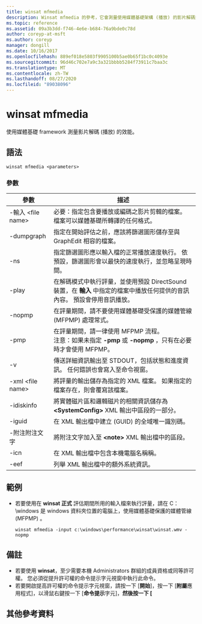 ```yaml
---
title: winsat mfmedia
description: Winsat mfmedia 的參考，它會測量使用媒體基礎架構 (播放) 的影片解碼效能。
ms.topic: reference
ms.assetid: 09a3b3dd-f746-4e6e-b684-76a9bde0c78d
author: coreyp-at-msft
ms.author: coreyp
manager: dongill
ms.date: 10/16/2017
ms.openlocfilehash: 889ef018e5803f9905100b5ae0b65f1bc0c4093e
ms.sourcegitcommit: 96d46c702e7a9c3a321bbbb5284f73911c7baa3c
ms.translationtype: MT
ms.contentlocale: zh-TW
ms.lasthandoff: 08/27/2020
ms.locfileid: "89038096"
---
```

# <a name="winsat-mfmedia"></a>winsat mfmedia



使用媒體基礎 framework 測量影片解碼 (播放) 的效能。



## <a name="syntax"></a>語法

```
winsat mfmedia <parameters>
```

### <a name="parameters"></a>參數

|參數|描述|
|----------|-----------|
|-輸入 \<file name>|必要：指定包含要播放或編碼之影片剪輯的檔案。 檔案可以媒體基礎所轉譯的任何格式。|
|-dumpgraph|指定在開始評估之前，應該將篩選圖形儲存至與 GraphEdit 相容的檔案。|
|-ns|指定篩選圖形應以輸入檔的正常播放速度執行。 依預設，篩選圖形會以最快的速度執行，並忽略呈現時間。|
|-play|在解碼模式中執行評量，並使用預設 DirectSound 裝置，在 **輸入** 中指定的檔案中播放任何提供的音訊內容。 預設會停用音訊播放。|
|-nopmp|在評量期間，請不要使用媒體基礎受保護的媒體管線 (MFPMP) 處理常式。|
|-pmp|在評量期間，請一律使用 MFPMP 流程。</br>注意：如果未指定 **-pmp** 或 **-nopmp** ，只有在必要時才會使用 MFPMP。|
|-v|傳送詳細資訊輸出至 STDOUT，包括狀態和進度資訊。 任何錯誤也會寫入至命令視窗。|
|-xml \<file name>|將評量的輸出儲存為指定的 XML 檔案。 如果指定的檔案存在，則會覆寫該檔案。|
|-idiskinfo|將實體磁片區和邏輯磁片的相關資訊儲存為 **\<SystemConfig>** XML 輸出中區段的一部分。|
|-iguid|在 XML 輸出檔中建立 (GUID) 的全域唯一識別碼。|
|-附注附注文字|將附注文字加入至 **\<note>** XML 輸出檔中的區段。|
|-icn|在 XML 輸出檔中包含本機電腦名稱稱。|
|-eef|列舉 XML 輸出檔中的額外系統資訊。|

## <a name="examples"></a>範例

- 若要使用在 **winsat 正式** 評估期間所用的輸入檔來執行評量，請在 C：\windows 是 windows 資料夾位置的電腦上，使用媒體基礎保護的媒體管線 (MFPMP) 。
  ```
  winsat mfmedia -input c:\windows\performance\winsat\winsat.wmv -nopmp
  ```

## <a name="remarks"></a>備註

-   若要使用 **winsat**，至少需要本機 Administrators 群組的成員資格或同等許可權。 您必須從提升許可權的命令提示字元視窗中執行此命令。
-   若要開啟提高許可權的命令提示字元視窗，請按一下 [**開始**]，按一下 [**附屬**應用程式]，以滑鼠右鍵按一下 [**命令提示**字元]，**然後按一下 [**

## <a name="additional-references"></a>其他參考資料


